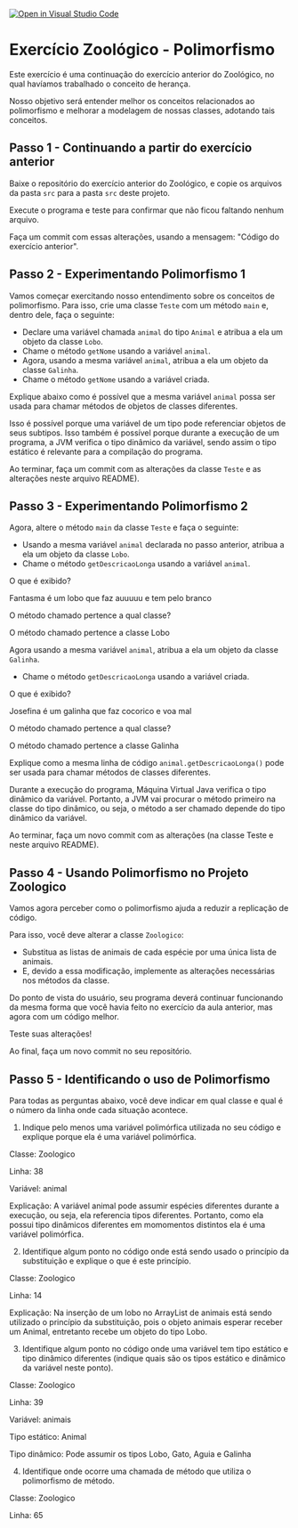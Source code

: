 [![Open in Visual Studio Code](https://classroom.github.com/assets/open-in-vscode-c66648af7eb3fe8bc4f294546bfd86ef473780cde1dea487d3c4ff354943c9ae.svg)](https://classroom.github.com/online_ide?assignment_repo_id=8153128&assignment_repo_type=AssignmentRepo)
# Exercício Zoológico - Polimorfismo

Este exercício é uma continuação do exercício anterior do Zoológico, no qual havíamos trabalhado o conceito de herança.

Nosso objetivo será entender melhor os conceitos relacionados ao polimorfismo e melhorar a modelagem de nossas classes, adotando tais conceitos.

## Passo 1 - Continuando a partir do exercício anterior

Baixe o repositório do exercício anterior do Zoológico, e copie os arquivos da pasta `src` para a pasta `src` deste projeto.

Execute o programa e teste para confirmar que não ficou faltando nenhum arquivo.

Faça um commit com essas alterações, usando a mensagem: "Código do exercício anterior".

## Passo 2 - Experimentando Polimorfismo 1

Vamos começar exercitando nosso entendimento sobre os conceitos de polimorfismo.
Para isso, crie uma classe `Teste` com um método `main` e, dentro dele, faça o seguinte:

- Declare uma variável chamada `animal` do tipo `Animal` e atribua a ela um objeto da classe `Lobo`.
- Chame o método `getNome` usando a variável `animal`.
- Agora, usando a mesma variável `animal`, atribua a ela um objeto da classe `Galinha`.
- Chame o método `getNome` usando a variável criada.

Explique abaixo como é possível que a mesma variável `animal` possa ser usada para chamar métodos de objetos de classes diferentes.

  Isso é possível porque uma variável de um tipo pode referenciar objetos de seus subtipos. Isso também é possível porque durante a execução de um programa, a JVM verifica o tipo dinâmico da variável, sendo assim o tipo estático é relevante para a compilação do programa.


Ao terminar, faça um commit com as alterações da classe `Teste` e as alterações neste arquivo README).

## Passo 3 - Experimentando Polimorfismo 2

Agora, altere o método `main` da classe `Teste` e faça o seguinte:
- Usando a mesma variável `animal` declarada no passo anterior, atribua a ela um objeto da classe `Lobo`.
- Chame o método `getDescricaoLonga` usando a variável `animal`.

O que é exibido?

  Fantasma é um lobo que faz auuuuu e tem pelo branco

O método chamado pertence a qual classe?

  O método chamado pertence a classe Lobo

Agora usando a mesma variável `animal`, atribua a ela um objeto da classe `Galinha`.
- Chame o método `getDescricaoLonga` usando a variável criada.

O que é exibido?

  Josefina é um galinha que faz cocorico e voa mal

O método chamado pertence a qual classe?

  O método chamado pertence a classe Galinha

Explique como a mesma linha de código `animal.getDescricaoLonga()` pode ser usada para chamar métodos de classes diferentes.

  Durante a execução do programa, Máquina Virtual Java verifica o tipo dinâmico da variável. Portanto,
  a JVM vai procurar o método primeiro na classe do tipo dinâmico, ou seja, o método a ser chamado 
  depende do tipo dinâmico da variável.

Ao terminar, faça um novo commit com as alterações (na classe Teste e neste arquivo README).

## Passo 4 - Usando Polimorfismo no Projeto Zoologico

Vamos agora perceber como o polimorfismo ajuda a reduzir a replicação de código. 

Para isso, você deve alterar a classe `Zoologico`:

- Substitua as listas de animais de cada espécie por uma única lista de animais.
- E, devido a essa modificação, implemente as alterações necessárias nos métodos da classe.

Do ponto de vista do usuário, seu programa deverá continuar funcionando da mesma forma que você havia feito no exercício da aula anterior, mas agora com um código melhor.

Teste suas alterações!

Ao final, faça um novo commit no seu repositório.

## Passo 5 - Identificando o uso de Polimorfismo

Para todas as perguntas abaixo, você deve indicar em qual classe e qual é o número da linha onde cada situação acontece.

1. Indique pelo menos uma variável polimórfica utilizada no seu código e explique porque ela é uma variável polimórfica.

Classe: Zoologico

Linha: 38

Variável: animal

Explicação: A variável animal pode assumir espécies diferentes durante a execução, ou seja, ela referencia tipos diferentes. Portanto, como ela possui tipo dinâmicos diferentes em momomentos distintos ela é uma variável polimórfica.


2. Identifique algum ponto no código onde está sendo usado o princípio da substituição e explique o que é este princípio.

Classe: Zoologico

Linha: 14

Explicação: Na inserção de um lobo no ArrayList de animais está sendo utilizado o princípio da substituição, pois o objeto animais esperar receber um Animal, entretanto recebe um objeto do tipo Lobo.


3. Identifique algum ponto no código onde uma variável tem tipo estático e tipo dinâmico diferentes (indique quais são os tipos estático e dinâmico da variável neste ponto).

Classe: Zoologico

Linha: 39

Variável: animais

Tipo estático: Animal

Tipo dinâmico: Pode assumir os tipos Lobo, Gato, Aguia e Galinha


4. Identifique onde ocorre uma chamada de método que utiliza o polimorfismo de método.

Classe: Zoologico

Linha: 65
